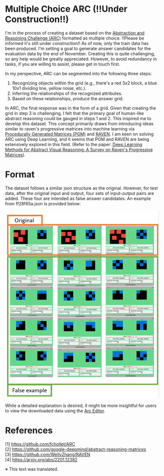 # Multiple Choice ARC (!!Under Construction!!)

I'm in the process of creating a dataset based on the [Abstraction and Reasoning Challenge (ARC)](https://github.com/fchollet/ARC) formatted as multiple choice. 
!!Please be informed it's still under construction!!
As of now, only the train data has been produced. 
I'm setting a goal to generate answer candidates for the evaluation data by the end of November. 
Creating this is quite challenging, so any help would be greatly appreciated. However, to avoid redundancy in tasks, if you are willing to assist, please get in touch first.

In my perspective, ARC can be segmented into the following three steps:

1. Recognizing objects within the grid (e.g., there's a red 3x2 block, a blue 10x1 dividing line, yellow noise, etc.).
2. Inferring the relationships of the recognized attributes.
3. Based on these relationships, produce the answer grid.

In ARC, the final response was in the form of a grid. Given that creating the grid in step 3 is challenging, I felt that the primary goal of human-like abstract reasoning could be gauged in steps 1 and 2. This inspired me to develop this dataset. 
This concept primarily draws from introducing ideas similar to raven's progressive matrices into machine learning via [Procedurally Generated Matrices (PGM)](https://github.com/google-deepmind/abstract-reasoning-matrices) and [RAVEN](https://github.com/WellyZhang/RAVEN). I am keen on solving ARC using Deep Learning, and it seems that PGM and RAVEN are being extensively explored in this field. (Refer to the paper: [Deep Learning Methods for Abstract Visual Reasoning: A Survey on Raven's Progressive Matrices](https://arxiv.org/abs/2201.12382)).

# Format

The dataset follows a similar json structure as the original. However, for test data, after the original input and output, four sets of input-output pairs are added. These four are intended as false answer candidates. 
An example from ff28f65a.json is provided below:

![image](add_image_desc.png)

While a detailed explanation is desired, it might be more insightful for users to view the downloaded data using the [Arc Editor](https://arc-editor.lab42.global/editor).

# References

[1] https://github.com/fchollet/ARC  
[2] https://github.com/google-deepmind/abstract-reasoning-matrices  
[3] https://github.com/WellyZhang/RAVEN  
[4] https://arxiv.org/abs/2201.12382

※ This text was translated.

